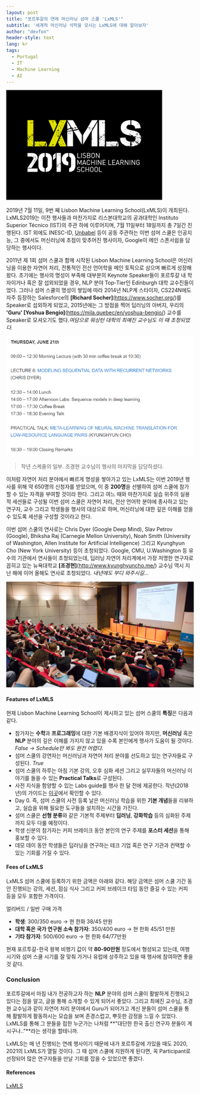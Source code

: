 ```yaml
---
layout: post
title: "포르투갈의 연례 머신러닝 섬머 스쿨 'LxMLS'"
subtitle: '세계적 머신러닝 석학을 모시는 LxMLS에 대해 알아보자'
author: "devfon"
header-style: text
lang: kr
tags:
  - Portugal
  - IT
  - Machine Learning
  - AI
---
```


![](/img/in-post/lxmls.png)

2019년 7월 11일, 9번 째 Lisbon Machine Learning School(LxMLS)이 개최된다. LxMLS2019는 이전 행사들과 마찬가지로 리스본대학교의 공과대학인 Instituto Superior Técnico (IST)의 주관 하에 이루어지며, 7월 11일부터 18일까지 총 7일간 진행된다. IST 외에도 INESC-ID, [Unbabel](https://unbabel.com/) 등이 공동 주관하는 이번 섬머 스쿨은 인공지능, 그 중에서도 머신러닝에 초점이 맞추어진 행사이자, Google이 메인 스폰서쉽을 담당하는 행사이다.

2011년 제 1회 섬머 스쿨과 함께 시작된 Lisbon Machine Learning School은 머신러닝을 이용한 자연어 처리, 전통적인 전산 언어학을 메인 토픽으로 삼으며 빠르게 성장해왔다. 초기에는 행사의 명성이 부족해 대부분의 Keynote Speaker들이 포르투갈 내 학자이거나 혹은 잘 섭외되었을 경우, NLP 분야 Top-Tier인 Edinburgh 대학 교수진들이었다. 그러나 섬머 스쿨의 명성이 쌓임에 따라 2014년 NLP계 스타이자, CS224N에도 자주 등장하는 Salesforce의 **[Richard Socher]**(https://www.socher.org/)를 Speaker로 섭외하게 되었고, 2015년에는 그 방점을 찍어 딥러닝의 아버지, 우리의 **'Guru' [Yoshua Bengio]**(https://mila.quebec/en/yoshua-bengio/) 교수를 Speaker로 모셔오기도 했다.*여담으로 워싱턴 대학의 최예진 교수님도 이 때 초청되었다.*

![](/img/in-post/meta-cho.png)
> 작년 스케줄의 일부. 조경현 교수님이 행사의 마지막을 담당하셨다.

이처럼 자연어 처리 분야에서 빠르게 명성을 쌓아가고 있는 LxMLS는 이번 2019년 행사를 위해 약 650명의 신청자를 받았으며, 이 중 **200명**을 선별하여 섬머 스쿨에 참가할 수 있는 자격을 부여할 것이라 한다. 그리고 여느 때와 마찬가지로 실습 위주의 실용적 세션들로 구성될 이번 섬머 스쿨은 자연어 처리, 전산 언어학 분야에 종사하고 있는 연구자, 교수 그리고 학생들을 행사의 대상으로 하며, 머신러닝에 대한 깊은 이해를 얻을 수 있도록 세션을 구성할 것이라고 한다.

이번 섬머 스쿨의 연사로는 Chris Dyer (Google Deep Mind), Slav Petrov (Google), Bhiksha Raj (Carnegie Mellon University), Noah Smith (University of Washington, Allen Institute for Artificial Intelligence) 그리고 Kyunghyun Cho (New York University) 등이 초청되었다. Google, CMU, U.Washington 등 유수의 기관에서 연사들이 초청되었는데, 딥러닝 자연어 처리계에서 가장 저명한 연구자로 꼽히고 있는 뉴욕대학교 **[조경현]**(http://www.kyunghyuncho.me/) 교수님 역시 지난 해에 이어 올해도 연사로 초청되었다. *내년에도 부디 와주시길...*

![](/img/in-post/last-lx.jpg)

#### Features of LxMLS
현재 Lisbon Machine Learning School이 제시하고 있는 섬머 스쿨의 **특징**은 다음과 같다.

- 참가자는 **수학**과 **프로그래밍**에 대한 기본 배경지식이 있어야 하지만, **머신러닝** 혹은 **NLP** 분야의 깊은 이해를 가지지 않고 있을 수록 본인에게 행사가 도움이 될 것이다. *False -> Schedule만 봐도 완전 어렵다.*
- 섬머 스쿨의 강연자는 머신러닝과 자연어 처리 분야를 선도하고 있는 연구자들로 구성된다. *True*
- 섬머 스쿨의 하루는 아침 기본 강의, 오후 심화 세션 그리고 실무자들의 머신러닝 이야기를 들을 수 있는 **Practical Talks**로 구성된다.
- 사전 지식을 함양할 수 있는 Labs guide를 행사 한 달 전에 제공한다. 작년(2018년)의 가이드는 [이곳](http://lxmls.it.pt/2018/LxMLS_guide_2018.pdf)에서 확인할 수 있다.
- Day 0. 즉, 섬머 스쿨의 사전 등록 날은 머신러닝 학습을 위한 **기본 개념**들을 리뷰하고, 실습을 위해 필요한 도구들을 설치하는 시간을 가진다.
- 섬머 스쿨은 **선형 분류**와 같은 기본적 주제부터 **딥러닝**, **강화학습** 등의 심화된 주제까지 모두 다룰 예정이다.
- 학생 신분의 참가자는 커피 브레이크 동안 본인의 연구 주제를 **포스터 세션**을 통해 홍보할 수 있다.
- 데모 데이 동안 학생들은 딥러닝을 연구하는 테크 기업 혹은 연구 기관과 컨택할 수 있는 기회를 가질 수 있다.

#### Fees of LxMLS
LxMLS 섬머 스쿨에 등록하기 위한 금액은 아래와 같다. 해당 금액은 섬머 스쿨 기간 동안 진행되는 강의, 세션, 점심 식사 그리고 커피 브레이크 타임 동안 즐길 수 있는 커피 등을 모두 포함한 가격이다.

얼리버드 / 일반 구매 가격
- **학생**: 300/350 euro -> 현 한화 38/45 만원
- **대학 혹은 국가 연구원 소속 참가자**: 350/400 euro -> 현 한화 45/51 만원
- **기타 참가자**: 500/600 euro -> 현 한화 64/77만원

현재 포르투갈-한국 왕복 비행기 값이 약 **80-90만원** 정도에서 형성되고 있는데, 여행 시기와 섬머 스쿨 시기를 잘 맞춰 가거나 유럽에 상주하고 있을 때 행사에 참여하면 좋을 것 같다.

### Conclusion
포르투갈에서 마침 내가 전공하고자 하는 **NLP** 분야의 섬머 스쿨이 활발하게 진행되고 있다는 점을 알고, 글을 통해 소개할 수 있게 되어서 좋았다. 그리고 최예진 교수님, 조경현 교수님과 같이 자연어 처리 분야에서 Guru가 되어가고 계신 분들이 섬머 스쿨을 통해 활발하게 활동하시는 모습을 보며 존경스럽고, 뿌듯한 감정을 느낄 수 있었다. LxMLS를 통해 그 분들을 접한 누군가는 나처럼 **"대단한 한국 출신 연구자 분들이 계시구나.."**라는 생각을 할테니까.

LxMLS는 매 년 진행되는 연례 행사이기 때문에 내가 포르투갈에 가있을 때도 2020, 2021의 LxMLS가 열릴 것이다. 그 때 섬머 스쿨에 지원하게 된다면, 꼭 Participant로 선정되어 많은 연구자들을 만날 기회를 잡을 수 있었으면 좋겠다.

#### References
[LxMLS](http://lxmls.it.pt/2019/)